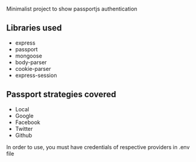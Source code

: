 <p>Minimalist project to show passportjs authentication</p>

<h2>Libraries used</h2>
<ul>
    <li>express</li>
    <li>passport</li>
    <li>mongoose</li>
    <li>body-parser</li>
    <li>cookie-parser</li>
    <li>express-session</li>
</ul>

<h2>Passport strategies covered</h2>
<ul>
    <li>Local</li>
    <li>Google</li>
    <li>Facebook</li>
    <li>Twitter</li>
    <li>Github</li>
</ul>

In order to use, you must have credentials of respective providers in .env file
